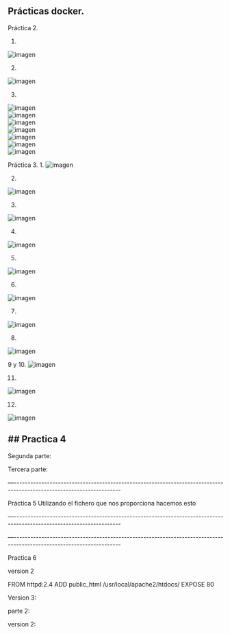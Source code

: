 
 ## Prácticas docker.

Práctica 2.

1.
![imagen](https://user-images.githubusercontent.com/72253934/223849404-aa726491-9d53-4953-afa1-3a90a0e0de96.png)


2. 

![imagen](https://user-images.githubusercontent.com/72253934/223849464-31f24af6-ed76-4384-b7a6-492237fc6414.png)

3.

![imagen](https://user-images.githubusercontent.com/72253934/223849529-faabf4d4-12f5-4e85-81a2-f41d92d5ac30.png) <br>
![imagen](https://user-images.githubusercontent.com/72253934/223849564-2530d7d8-b650-40d7-a0ee-9c1888a9aea0.png) <br> 
![imagen](https://user-images.githubusercontent.com/72253934/223849609-d5d3a6bc-d841-4dff-b447-a864a7c2327f.png) <br>
![imagen](https://user-images.githubusercontent.com/72253934/223850001-3a9ef3d2-b389-4e70-bba4-029535fab758.png) <br>
![imagen](https://user-images.githubusercontent.com/72253934/223850065-d9fdfd85-3f4b-43b1-bd99-c8039d163d00.png) <br>
![imagen](https://user-images.githubusercontent.com/72253934/223850223-be04d8d7-2f84-49ec-8985-de1674882bba.png) <br>
![imagen](https://user-images.githubusercontent.com/72253934/223850269-74cc7930-5946-4864-a3b0-953164ead458.png)

Práctica 3.
1.
![imagen](https://user-images.githubusercontent.com/72253934/223850746-8ac9d248-4d82-43c8-b124-70e62799ab61.png) <br>

2.

![imagen](https://user-images.githubusercontent.com/72253934/223850892-d552529c-0958-491a-91df-7b0fcfe7cffb.png) <br>

3.
![imagen](https://user-images.githubusercontent.com/72253934/223850983-b24f89ee-fecb-405f-9a89-06734a8efd68.png) <br>

4.
![imagen](https://user-images.githubusercontent.com/72253934/223851152-f716c533-73f3-47fa-94c4-e2c3d4d3bf2d.png) <br>

5.
![imagen](https://user-images.githubusercontent.com/72253934/223851206-60757ac0-b6f5-4dbf-a773-ebf5848b3d34.png) <br>

6.
![imagen](https://user-images.githubusercontent.com/72253934/223851274-f191ec83-13c2-4390-9f81-4e56c2e671a1.png) <br>

7.
![imagen](https://user-images.githubusercontent.com/72253934/223851340-b881e191-dc01-4f63-8447-021ec41f603a.png) <br>

8.
![imagen](https://user-images.githubusercontent.com/72253934/223851443-1744ed50-4bad-4e73-be8c-750e51e90fd9.png) <br>

9 y 10.
![imagen](https://user-images.githubusercontent.com/72253934/223851515-3e935393-afdd-4685-beba-95f0fe097306.png) <br>

11.
![imagen](https://user-images.githubusercontent.com/72253934/223851547-77f22ce9-875d-4100-8bf6-f64ba8e0e14d.png) <br>

12.

![imagen](https://user-images.githubusercontent.com/72253934/223851812-7b927445-1ab2-4a23-81cc-9de52cef1e54.png) <br>

## ## Practica 4


Segunda parte: 



Tercera parte: 










—---------------------------------------------------------------------------------------------------------------------

Práctica 5
Utilizando el fichero que nos proporciona hacemos esto 



—---------------------------------------------------------------------------------------------------------------------



—---------------------------------------------------------------------------------------------------------------------




Practica 6



version 2

FROM httpd:2.4
ADD public_html /usr/local/apache2/htdocs/
EXPOSE 80





Version 3: 



parte 2:







version 2:






